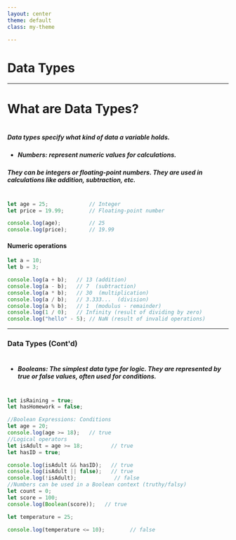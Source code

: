 ```yaml
---
layout: center
theme: default
class: my-theme

---
```


# Data Types

---

# What are Data Types?
#
##### **Data types** specify what kind of data a variable holds.
- ##### **Numbers**: represent *numeric values* for calculations.
##### They can be integers or floating-point numbers. They are used in calculations like addition, subtraction, etc.

#

```js  
let age = 25;             // Integer  
let price = 19.99;        // Floating-point number  

console.log(age);         // 25  
console.log(price);       // 19.99  

```

#### Numeric operations
```js
let a = 10;  
let b = 3;  

console.log(a + b);   // 13 (addition) 
console.log(a - b);   // 7  (subtraction)
console.log(a * b);   // 30  (multiplication)
console.log(a / b);   // 3.333...  (division)
console.log(a % b);   // 1  (modulus - remainder)  
console.log(1 / 0);   // Infinity (result of dividing by zero) 
console.log("hello" - 5); // NaN (result of invalid operations)
```
---

### Data Types (Cont'd)
#

 - ##### **Booleans**: The simplest data type for logic. They are represented by *true* or *false* values, often used for conditions.

#
 
```js
let isRaining = true;  
let hasHomework = false; 

//Boolean Expressions: Conditions
let age = 20;  
console.log(age >= 18);   // true  
//Logical operators
let isAdult = age >= 18;         // true  
let hasID = true;  

console.log(isAdult && hasID);   // true  
console.log(isAdult || false);   // true  
console.log(!isAdult);            // false  
//Numbers can be used in a Boolean context (truthy/falsy)
let count = 0;  
let score = 100;  
console.log(Boolean(score));   // true  

let temperature = 25;  

console.log(temperature <= 10);        // false  
```

